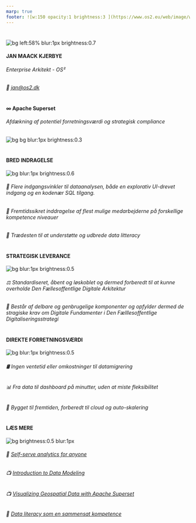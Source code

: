 ```yaml
---
marp: true
footer: ![w:150 opacity:1 brightness:3 ](https://www.os2.eu/web/image/website/1/logo/OS2%20%E2%80%93%20Offentligt%20digitaliseringsf%C3%A6llesskab?unique=8a4ead6)
---
```

<!--
theme: uncover
transition: dissolve
class:
 - invert
headingDivider: 2 
paginate: false
-->
#
![bg left:58% blur:1px brightness:0.7](https://images.pexels.com/photos/4473099/pexels-photo-4473099.jpeg?auto=compress&cs=tinysrgb&w=1260&h=750&dpr=1)
#### **JAN MAACK KJERBYE**
###### Enterprise Arkitekt - OS²
###### 📨 jan@os2.dk

#
#### ∞ **Apache Superset**
###### Afdækning af potentiel forretningsværdi og strategisk compliance

![bg bg blur:1px brightness:0.3](https://images.pexels.com/photos/577210/pexels-photo-577210.jpeg?auto=compress&cs=tinysrgb&w=1260&h=750&dpr=1)

# 
#### **BRED INDRAGELSE**
![bg blur:1px brightness:0.6](https://images.pexels.com/photos/1198171/pexels-photo-1198171.jpeg?auto=compress&cs=tinysrgb&w=1260&h=750&dpr=1)

###### 👥 Flere indgangsvinkler til dataanalysen, både en explorativ UI-drevet indgang og en kodenær SQL tilgang.
###### 🔮 Fremtidssikret inddragelse af flest mulige medarbejderne på forskellige kompetence niveauer 
###### 🧬 Trædesten til at understøtte og udbrede data litteracy

# 
#### **STRATEGISK LEVERANCE**
![bg blur:1px brightness:0.5](https://images.pexels.com/photos/2323562/pexels-photo-2323562.jpeg?auto=compress&cs=tinysrgb&w=1260&h=750&dpr=1)

###### ⚖️ Standardiseret, åbent og løskoblet og dermed forberedt til at kunne overholde Den Fællesoffentlige Digitale Arkitektur 
###### 🧩 Består af delbare og genbrugelige komponenter og opfylder dermed de stragiske krav om Digitale Fundamenter i Den Fælllesoffentlige Digitaliseringsstrategi 


# 
#### **DIREKTE FORRETNINGSVÆRDI**
![bg blur:1px brightness:0.5](https://images.pexels.com/photos/590016/pexels-photo-590016.jpeg?auto=compress&cs=tinysrgb&w=1260&h=750&dpr=1)

###### 🛢 Ingen ventetid eller omkostninger til datamigrering
###### 📊 Fra data til dashboard på minutter, uden at miste fleksibilitet
###### :rocket: Bygget til fremtiden, forberedt til cloud og auto-skalering




#
#### **LÆS MERE**
![bg brightness:0.5 blur:1px](https://images.pexels.com/photos/159866/books-book-pages-read-literature-159866.jpeg)

###### 🔗 [Self-serve analytics for anyone](https://superset.apache.org/)
###### 📺 [Introduction to Data Modeling](https://www.youtube.com/watch?v=Bv_j6pHoPyI)
###### 📺 [Visualizing Geospatial Data with Apache Superset](https://www.youtube.com/watch?v=fwWJvbFTwGc)
###### 📖 [Data literacy som en sammensat kompetence](https://pure.au.dk/portal/da/publications/data-literacy-som-en-sammensat-kompetence(4056efd2-8e4a-45a8-b427-6cbfe14f5574).html)